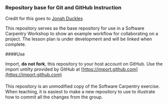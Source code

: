 ### Repository base for Git and GitHub Instruction

Credit for this goes to [Jonah Duckles](https://github.com/jduckles)

This repository serves as the base repository for use in a Software Carpentry Workshop 
to show an example workflow for  collaborating on a project. The lesson plan is under
development and will be linked when complete. 


####Use

Import, **do not fork**, this repository to your host account on GitHub. Use the import
untilty provided by GitHub at [https://import.github.com](https://import.github.com)

####
This repository is an unmodified copy of the Software Carpentry exercise. When teaching, it is easiest to make a new repository to use to illustrate how to commit all the changes from the group.
